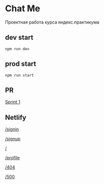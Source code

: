 
# Chat Me

Проектная работа курса яндекс.практикума

## dev start
`npm run dev`

## prod start
`npm run start`

## PR
[Sprint 1]()

## Netlify

[/signin](https://sprint-1--yp-chat-me.netlify.app/signin)

[/signup](https://sprint-1--yp-chat-me.netlify.app/signup)

[/](https://sprint-1--yp-chat-me.netlify.app/)

[/profile](https://sprint-1--yp-chat-me.netlify.app/profile)

[/404](https://sprint-1--yp-chat-me.netlify.app/404)

[/500](https://sprint-1--yp-chat-me.netlify.app/500)






